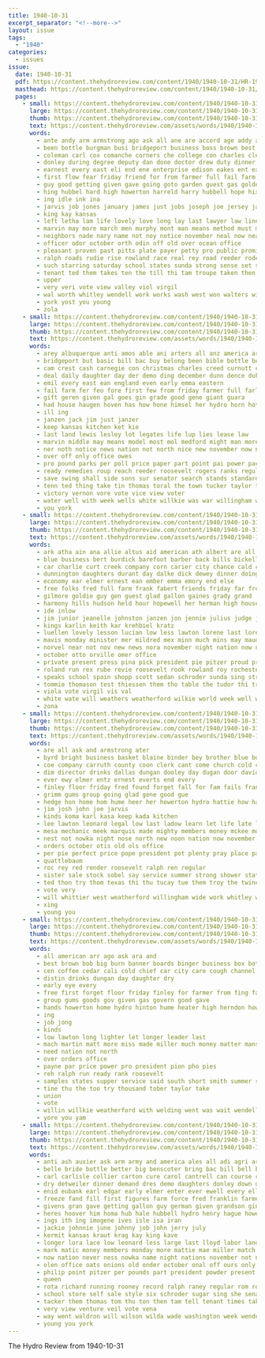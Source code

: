 ```yaml
---
title: 1940-10-31
excerpt_separator: "<!--more-->"
layout: issue
tags:
  - "1940"
categories:
  - issues
issue:
  date: 1940-10-31
  pdf: https://content.thehydroreview.com/content/1940/1940-10-31/HR-1940-10-31.pdf
  masthead: https://content.thehydroreview.com/content/1940/1940-10-31/masthead/HR-1940-10-31.jpg
  pages:
    - small: https://content.thehydroreview.com/content/1940/1940-10-31/small/HR-1940-10-31-01.jpg
      large: https://content.thehydroreview.com/content/1940/1940-10-31/large/HR-1940-10-31-01.jpg
      thumb: https://content.thehydroreview.com/content/1940/1940-10-31/thumbnails/HR-1940-10-31-01.jpg
      text: https://content.thehydroreview.com/assets/words/1940/1940-10-31/HR-1940-10-31-01.txt
      words:
        - ante andy arm armstrong ago ask all ane are accord age addy austin ade and
        - been bottle burgman busi bridgeport business boss brown best body blaine board beer both bang but blain billy began back bowman beverly bells bring belt born bou beryl brien braman ball book box brides billions
        - coleman carl cox comanche corners che college con charles clerk cecil clara cour caldwell call cot car columbia church cant clay came candy class carruth congress court close chip carnival city common can county childre cure caddo change
        - donley during degree deputy dan done doctor drew duty dinner day detweiler della devin diego dear deal dry
        - earnest every east eli end ene enterprise edison eakes ent excellent eugene
        - first flow fear friday friend for from farmer full fail farm few field faith fair friends fairly
        - guy good getting given gave going goto garden guest gas golden gress george gram goes
        - hing hubbel hard high howerton harreld harry hubbell hope hix heir held him half howard handle human her has had hot health hopewell hon house horn hunter happy hydro herb home hinton hildebrand honesty harp hume
        - ing idle ink ina
        - jarvis job jones january james just jobs joseph joe jersey janzen jim john johnny junior
        - king kay kansas
        - left letha lam life lovely love long lay last lawyer law linen leo legal lawton loren living laug like list large
        - marvin may more march men murphy mont man means method must miss mack might martin mamie madi main miles much matter mcnary majors many monday most manne made
        - neighbors nade nary name not noy notice november neal now near north news nurse noon nay night nation new names nov never nowka
        - officer odor october orth odin off old over ocean office
        - pleasant proven past pitts plate payer petty pro public promise people page president policy pitzer pidgeon price present place proud pay pam pickles part pastor paul point
        - ralph roads rudie rise rowland race real rey road reeder rode render radio ray round rust roy read rooney reva
        - such starring saturday school states sunda strong sense set sheriff september still state shown shall seven scarth say ship second show smith stephens sunday sale short shelton speak station sour servi sal san sodders she said standard special service senator see supper south small son square sender store sei side
        - tenant ted them takes ten the till thi tam troupe taken then texas too tine tone tease tickel tax table talk tak tue tom town
        - upper
        - very veri vote view valley viol virgil
        - wal worth whitley wendell work works wash west won walters will was win wedding working washington walter white went weatherford well wooden willkie with wish watson week want wells
        - york yost you young
        - zola
    - small: https://content.thehydroreview.com/content/1940/1940-10-31/small/HR-1940-10-31-02.jpg
      large: https://content.thehydroreview.com/content/1940/1940-10-31/large/HR-1940-10-31-02.jpg
      thumb: https://content.thehydroreview.com/content/1940/1940-10-31/thumbnails/HR-1940-10-31-02.jpg
      text: https://content.thehydroreview.com/assets/words/1940/1940-10-31/HR-1940-10-31-02.txt
      words:
        - arey albuquerque anti amos able ani arters all anz america are and ator angle ards aim ameri american aurora adkins ave
        - bridgeport but basic bill bac buy belong been bible bottle better business bee bank best bottles box belt back
        - cam crest cash carnegie con christmas charles creed curnutt coe city care counts call crean christ cald cause child chronic course carl carry can cold congress cream change chance
        - deal daily daughter day der demo ding december dunn dence duke daughters
        - emil every east ean england even early emma eastern
        - fail farm fer feo fore first few from friday farmer full farley franks for free favor
        - gift geren given gal goes gin grade good gene giant guara
        - had house haugen hoven has how hone himsel her hydro horn hot hax
        - ill ing
        - janzen jack jim just janzer
        - keep kansas kitchen ket kie
        - last land lewis lesley lot legates life lup lies lease law
        - marvin middle may means model most mol medford might man more mere manship mcnary much money march men miss mabe mile made market menary
        - ner noth notice news nation not north nice new november now nary
        - over off only office owes
        - pro pound parks per poll price paper part point pai power pack pater policy pop proper pay peace president promise present patches person points persi people past phon paul
        - ready remedies roup reach reeder roosevelt rogers ranks regula riding raw regular rudie
        - save swing shall side sons sur senator search stands standard style saturday state short sunday sing store said soun six samples sumers sam share sees sell sale seek see stock sack states speech shelton
        - tenn ted thing take tin thomas toral the town tucker taylor too trend thoma than texas till tay them
        - victory vernon vore vote vice view voter
        - water well with week wells white willkie was war willingham wendell will while want win west waits worms wort way working wills web why weeks wallace wit
        - you york
    - small: https://content.thehydroreview.com/content/1940/1940-10-31/small/HR-1940-10-31-03.jpg
      large: https://content.thehydroreview.com/content/1940/1940-10-31/large/HR-1940-10-31-03.jpg
      thumb: https://content.thehydroreview.com/content/1940/1940-10-31/thumbnails/HR-1940-10-31-03.jpg
      text: https://content.thehydroreview.com/assets/words/1940/1940-10-31/HR-1940-10-31-03.txt
      words:
        - ark atha ain ana allie altus aid american ath albert are all andrew anda alex america and
        - blue business bert burdick barefoot barber back bills bickell butler bridgeport burt bartgis bertha bryan bear bethel
        - car charlie curt creek company corn carier city chance cald comfort class clinton collins clair cope cotton chris carl cruzan chart cap can coy county caddo coast college
        - dunnington daughters durant day dalke dick dewey dinner doing del dean door deal darko dan don daughter
        - economy ear elmer ernest ean ember emma emory end else
        - free folks fred full farm frank fabert friends friday far from fern fam french fara for fay
        - gilmore goldie guy gen guest glad gallon gaines grady grand
        - harmony hills hudson held hour hopewell her herman high house herndon hydro home howard homan had hens
        - ide inlow
        - jim junior jeanelle johnston janzen jon jennie julius judge john james johnnie jett
        - kings karlin keith kar krehbiel kratz
        - luellen lovely lesson lucian low less lawton lorene last loren lenz loyal landers lewis levi leslie
        - mavis monday minister mer mildred mex minn much mins may maude mis mil martin man model members merle marion most morning mash miss marjorie money march mae martens mon miller marxen miles mack matter mary
        - norvel near not nov new news nora november night nation now nee nachtigall
        - october otto orville omer office
        - private present press pina pick president pie pitzer proud price panner patricia peace plate post pleasant pay per parsonage pankratz
        - roland run rex rube revie roosevelt rook rowland roy rochester ridenour ridge reeder real ray rudie radio richardson rady
        - speaks school spain shopp scott sedan schroder sunda sing strong spies sunday sat sutton supper state simpson son shall second sar slagel simmons ser sun sad sundy saturday
        - tommie thomason test thiessen them tho table the tudor thi trip teacher trunk than thomas triplett
        - viola vote virgil vis val
        - white wate will weathers weatherford wilkie world week well wil was went wendell win willkie waters with war wish
        - zona
    - small: https://content.thehydroreview.com/content/1940/1940-10-31/small/HR-1940-10-31-04.jpg
      large: https://content.thehydroreview.com/content/1940/1940-10-31/large/HR-1940-10-31-04.jpg
      thumb: https://content.thehydroreview.com/content/1940/1940-10-31/thumbnails/HR-1940-10-31-04.jpg
      text: https://content.thehydroreview.com/assets/words/1940/1940-10-31/HR-1940-10-31-04.txt
      words:
        - are all ask and armstrong ater
        - byrd bright business basket blaine binder bey brother blue bottle bee burn better bread bove books braniff belew bryson broad
        - coe company carruth county coon clerk cant come church cold cough city comes can coffee con corn carolyn coast car
        - dim director drinks dallas dungan dooley day dugan door david daughter dickerson
        - ever ewy elmer entz ernest everts end every
        - finley floor friday fred found forget fall for fam fails frank first from
        - grimm gums group going glad gene good gue
        - hedge hon home hom hume heer her howerton hydro hattie how haskins him hour honor henry
        - jim josh john joe jarvis
        - kinds koma karl kasa keep kada kitchen
        - lee lawton leonard legal low last ladow learn let life late large lane lurch look live
        - mesa mechanic meek marquis made mighty members money mckee more medel mon
        - nest not nowka night nose north new noon nation now november
        - orders october otis old ols office
        - per pie perfect price pope president pot plenty pray place payne plan paul
        - quattlebaum
        - roc rey red render roosevelt ralph ren regular
        - sister sale stock sobel say service summer strong shower station saw state study short see seen stoel second show smith senator saving saturday soul sunday safe smooth sat santa shall sell
        - ted thon try thom texas thi thu tucay tue them troy the twine tien tour theron
        - vote very
        - will whittier west weatherford willingham wide work whitley wilson with warn was welding want wieland wait winter
        - xing
        - young you
    - small: https://content.thehydroreview.com/content/1940/1940-10-31/small/HR-1940-10-31-05.jpg
      large: https://content.thehydroreview.com/content/1940/1940-10-31/large/HR-1940-10-31-05.jpg
      thumb: https://content.thehydroreview.com/content/1940/1940-10-31/thumbnails/HR-1940-10-31-05.jpg
      text: https://content.thehydroreview.com/assets/words/1940/1940-10-31/HR-1940-10-31-05.txt
      words:
        - all american arr ago ask ara and
        - best brown bob big burn banner boards binger business box bottle branch
        - cen coffee cedar cali cold chief car city care cough channel chris
        - distin drinks dungan day daughter dry
        - early eye every
        - free first forget floor friday finley for farmer from fing fails
        - group gums goods gov given gas govern good gave
        - hands howerton home hydro hinton hume heater high herndon how has haskins
        - ing
        - job jong
        - kinds
        - low lawton long lighter let longer leader last
        - mach martin matt more miss made miller much money matter mans
        - need nation not north
        - over orders office
        - payne par price power pro president pion pho pies
        - reh ralph run ready rank roosevelt
        - samples states supper service said south short smith summer still safe soles sale station store see saturday scott sunday save speech senti steers side style
        - tine thu the too try thousand tober taylor take
        - union
        - vote
        - willin willkie weatherford with welding went was wait wendell wil weather week
        - yore you yam
    - small: https://content.thehydroreview.com/content/1940/1940-10-31/small/HR-1940-10-31-06.jpg
      large: https://content.thehydroreview.com/content/1940/1940-10-31/large/HR-1940-10-31-06.jpg
      thumb: https://content.thehydroreview.com/content/1940/1940-10-31/thumbnails/HR-1940-10-31-06.jpg
      text: https://content.thehydroreview.com/assets/words/1940/1940-10-31/HR-1940-10-31-06.txt
      words:
        - anti ash auxier ask arm army and america ales all adi agri armstrong american andy ady able acres are
        - belle bride bottle better big benscoter bring bac bill bell blaine been break busi boys beans born business brown bene billy box buy bars beasley bottles but bandy best browne brian beverly barbara bliss baki bickell butter begun bales bands bor brick boy battle
        - carl carlisle collier carton cure carol cantrell can course coffee county city curnutt childres cotton crease child cash chip company cake con cody caddo christmas come came common class congress cad comer citizen captain
        - dry detweiler dinner demand dres demo daughters donley down dora doubt date daughter day deal dunnington days doing devine deputy double dolph during
        - enid eubank earl edgar early elmer enter ever ewell every ella ethel even
        - freeze fand fill first figures farm force fred franklin farmer fron francis fields frame front fair former friends friday field for farms fig frank fee free few from fane
        - givens gran gave getting gallon guy german given grandson gins going groton green general games ghost gold goods gone group
        - heres hoover him homa hub hale hubbell hydro henry hague howe house heger hafer high had hould home homer habit hume honor hatfield henke harreld how held her has
        - ings ith ing imogene ives isle isa iran
        - jackie johnnie june johnny job john jerry july
        - kermit kansas kraut krag kay king kave
        - longer lora lace low leonard less large last lloyd labor land laundry let live leroy lorene lady left life larger lee leisure little long lar lard law lead
        - mark matic money members monday more mattie mae miller match marriage matter miss martin mansion magnolia mack man mean mickey mate must mach masters march much men mil made mise
        - now nation never ness nowka name night nations november not new north navy ned needs news nash
        - olen office oats onions old onder october onal off ours only
        - philip point pitzer per pounds part president powder present pops page patty place person pidgeon pound public pace pure pleasant past prior poor pum parker ports persons private pork people para
        - queen
        - rota richard running rooney record ralph raney regular rom rook randolph rust rode rich rita run rolan roosevelt rates rose roy ran reber road
        - school store self sale style six schroder sugar sing she senator stocks surprise smaller siver signs show standing shall still side sea sun schmidt soon starring state sunday saving states sons schoo south seven service schools saturday station southern spare soda son sauer such sheriff soap samples see snow super
        - tacker them thomas tom thu ton then tam tell tenant times take train tones tax troupe tate thai thomason the too taken than thet
        - very view venture veil vote vena
        - way went waldron will wilson wilda wade washington week wendell wisdom willie wells wedding want worth world was walter whirl white war while wheat willkie with word
        - young you york
---
```


The Hydro Review from 1940-10-31

<!--more-->

